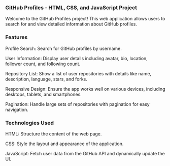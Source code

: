 ### GitHub Profiles - HTML, CSS, and JavaScript Project
Welcome to the GitHub Profiles project! This web application allows users to search for and view detailed information about GitHub profiles.

### Features
Profile Search: Search for GitHub profiles by username.

User Information: Display user details including avatar, bio, location, follower count, and following count.

Repository List: Show a list of user repositories with details like name, description, language, stars, and forks.

Responsive Design: Ensure the app works well on various devices, including desktops, tablets, and smartphones.

Pagination: Handle large sets of repositories with pagination for easy navigation.

### Technologies Used
HTML: Structure the content of the web page.

CSS: Style the layout and appearance of the application.

JavaScript: Fetch user data from the GitHub API and dynamically update the UI.
